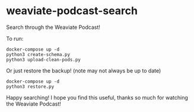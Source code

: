 # weaviate-podcast-search
Search through the Weaviate Podcast!

To run:
```
docker-compose up -d
python3 create-schema.py
python3 upload-clean-pods.py
```

Or just restore the backup! (note may not always be up to date)
```
docker-compose up -d
python3 restore.py
```

Happy searching! I hope you find this useful, thanks so much for watching the Weaviate Podcast!
